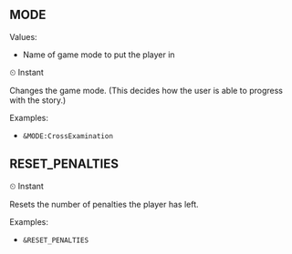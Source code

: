 ## MODE
Values: 
  - Name of game mode to put the player in

⏲ Instant

Changes the game mode. (This decides how the user is able to progress with the story.)

Examples: 
  - `&MODE:CrossExamination`

## RESET_PENALTIES

⏲ Instant


Resets the number of penalties the player has left.


Examples: 
  - `&RESET_PENALTIES`